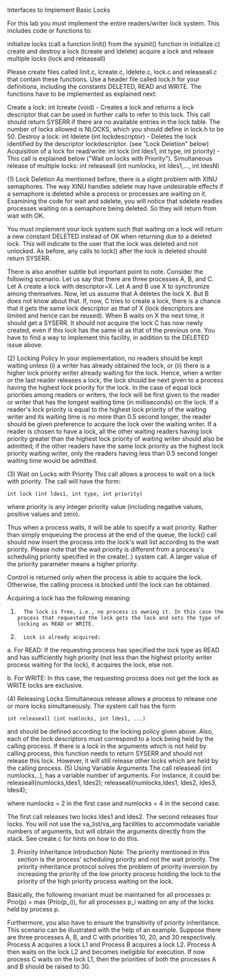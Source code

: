 Interfaces to Implement
Basic Locks

For this lab you must implement the entire readers/writer lock system. This includes code or functions to:

initialize locks (call a function linit() from the sysinit() function in initialize.c)
create and destroy a lock (lcreate and ldelete)
acquire a lock and release multiple locks (lock and releaseall)

Please create files called linit.c, lcreate.c, ldelete.c, lock.c and releaseall.c that contain these functions. Use a header file called lock.h for your definitions, including the constants DELETED, READ and WRITE. The functions have to be implemented as explained next:
 

Create a lock:  int lcreate (void) - Creates a lock and returns a lock descriptor that can be used in further calls to refer to this lock. This call should return SYSERR if there are no available entries in the lock table. The number of locks allowed is NLOCKS, which you should define in lock.h to be 50.
Destroy a lock: int ldelete (int lockdescriptor) - Deletes the lock identified by the descriptor lockdescriptor. (see "Lock Deletion" below)
Acquisition of a lock for read/write: int lock (int ldes1, int type, int priority) -  This call is explained below ("Wait on locks with Priority").
Simultaneous release of multiple locks: int releaseall (int numlocks, int ldes1,..., int ldesN)

(1) Lock Deletion
As mentioned before, there is a slight problem with XINU semaphores. The way XINU handles sdelete may have undesirable effects if a semaphore is deleted while a process or processes are waiting on it. Examining the code for wait and sdelete, you will notice that sdelete readies processes waiting on a semaphore being deleted. So they will return from wait with OK.

 

You must implement your lock system such that waiting on a lock will return a new constant DELETED instead of OK when returning due to a deleted lock. This will indicate to the user that the lock was deleted and not unlocked. As before, any calls to lock() after the lock is deleted should return SYSERR.

 

There is also another subtle but important point to note. Consider the following scenario. Let us say that there are three processes A, B, and C.  Let A create a lock with descriptor=X. Let  A and B use  X to synchronize among themselves. Now, let us assume that A deletes the lock X. But B does not know about that. If, now, C tries to create a lock, there is a chance that it gets the same lock descriptor as that of X (lock descriptors are limited and hence can be reused). When B waits on X the next time, it should get a SYSERR. It should not acquire the lock C has now newly created, even if this lock has the same id as that of the previous one. You have to find a way to implement this facility, in addition to the DELETED issue above.

 

(2) Locking Policy
In your implementation, no readers should be kept waiting unless (i) a writer has already obtained the lock, or (ii) there is a higher lock priority writer already waiting for the lock. Hence, when a writer or the last reader releases a lock, the lock should be next given to a process having the highest lock priority for the lock. In the case of equal lock priorities among readers or writers, the lock will be first given to the reader or writer that has the longest waiting time (in milliseconds) on the lock. If a reader's lock priority is equal to the highest lock priority of the waiting writer and its waiting time is no more than 0.5 second longer, the reader should be given preference to acquire the lock over the waiting writer. If a reader is chosen to have a lock, all the other waiting readers having lock priority greater than the highest lock priority of waiting writer should also be admitted; if the other readers have the same lock priority as the highest lock priority waiting writer, only the readers having less than 0.5 second longer waiting time would be admitted. 
 

(3) Wait on Locks with Priority
This call allows a process to wait on a lock with priority. The call will have the form:

    int lock (int ldes1, int type, int priority)

where priority is any integer priority value (including negative values, positive values and zero).

Thus when a process waits, it will be able to specify a wait priority. Rather than simply enqueuing the process at the end of the queue, the lock() call should now insert the process into the lock's wait list according to the wait priority. Please note that the wait priority is different from a process's scheduling priority specified in the create(..) system call. A larger value of the priority parameter means a higher priority.

Control is returned only when the process is able to acquire the lock. Otherwise, the calling process is blocked until the lock can be obtained.

Acquiring a lock has the following meaning:

1.       The lock is free, i.e., no process is owning it. In this case the process that requested the lock gets the lock and sets the type of locking as READ or WRITE.

2.       Lock is already acquired:

a. For READ:
If the requesting process has specified the lock type as READ and has sufficiently high priority (not less than the highest priority writer process waiting for the lock), it acquires the lock, else not.

b. For WRITE:
In this case, the requesting process does not get the lock as WRITE locks are exclusive.

 

(4) Releasing Locks
Simultaneous release allows a process to release one or more locks simultaneously. The system call has the form
 

    int releaseall (int numlocks, int ldes1, ...)

and should be defined according to the locking policy given above. Also, each of the lock descriptors must correspond to a lock being held by the calling process. 
If there is a lock in the arguments which is not held by calling process, this function needs to return SYSERR and should not release this lock. However, it will still release other locks which are held by the calling process. 
(5) Using Variable Arguments
The call releaseall (int numlocks,..), has a variable number of arguments. For instance, it could be:
releaseall(numlocks,ldes1, ldes2);
releaseall(numlocks,ldes1, ldes2, ldes3, ldes4);

where numlocks = 2 in the first case and numlocks = 4 in the second case.

The first call releases two locks ldes1 and ldes2. The second releases four locks. You will not use the va_list/va_arg facilities to accommodate variable numbers of arguments, but will obtain the arguments directly from the stack. See create.c for hints on how to do this.

 

3. Priority Inheritance
Introduction
Note: The priority mentioned in this section is the process' scheduling priority and not the wait priority. The priority inheritance protocol solves the problem of priority inversion by increasing the priority of the low priority process holding the lock to the priority of the high priority process waiting on the lock.

 

Basically, the following invariant must be maintained for all processes p:
     Prio(p) = max (Prio(p_i)),    for all processes p_i waiting on any of the locks held by process p.

Furthermore, you also have to ensure the transitivity of priority inheritance. This scenario can be illustrated with the help of an example. Suppose there are three processes A, B, and C with priorities 10, 20, and 30 respectively. Process A acquires a lock L1 and Process B acquires a lock L2. Process A then waits on the lock L2 and becomes ineligible for execution. If now process C waits on the lock L1, then the priorities of both the processes A and B should be raised to 30.
